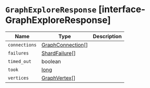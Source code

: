 # `GraphExploreResponse` [interface-GraphExploreResponse]

| Name | Type | Description |
| - | - | - |
| `connections` | [GraphConnection](./GraphConnection.md)[] | &nbsp; |
| `failures` | [ShardFailure](./ShardFailure.md)[] | &nbsp; |
| `timed_out` | boolean | &nbsp; |
| `took` | [long](./long.md) | &nbsp; |
| `vertices` | [GraphVertex](./GraphVertex.md)[] | &nbsp; |
